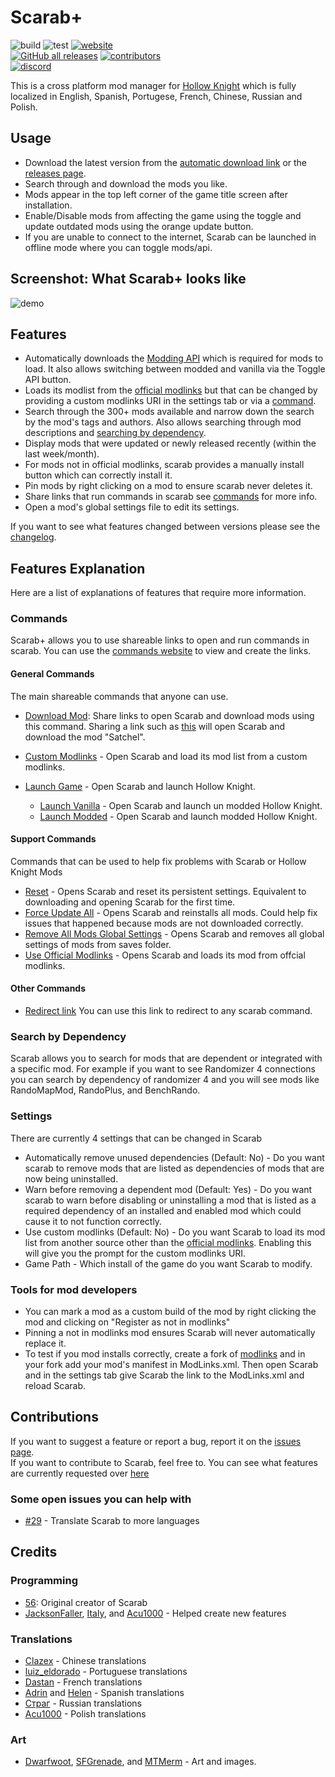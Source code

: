 # Scarab+

![build](https://github.com/TheMulhima/Scarab/actions/workflows/build.yml/badge.svg)
![test](https://github.com/TheMulhima/Scarab/actions/workflows/test.yml/badge.svg)
[![website](https://img.shields.io/website?down_color=red&down_message=offline&up_color=32c854&up_message=online&url=https%3A%2F%2Fthemulhima.github.io%2FScarab)](https://themulhima.github.io/Scarab)  
[![GitHub all releases](https://img.shields.io/github/downloads/TheMulhima/Scarab/total)](https://github.com/TheMulhima/Scarab/releases)
[![contributors](https://img.shields.io/github/contributors/TheMulhima/Scarab)](https://github.com/TheMulhima/Scarab/graphs/contributors)  
[![discord](https://img.shields.io/discord/879125729936298015?label=discord)](https://discord.gg/VDsg3HmWuB)

This is a cross platform mod manager for [Hollow Knight](https://www.hollowknight.com) which is fully localized in English, Spanish, Portugese, French, Chinese, Russian and Polish.

## Usage

- Download the latest version from the [automatic download link](https://themulhima.github.io/Scarab?download) or the [releases page](https://github.com/TheMulhima/Scarab/releases/latest).
- Search through and download the mods you like.
- Mods appear in the top left corner of the game title screen after installation.
- Enable/Disable mods from affecting the game using the toggle and update outdated mods using the orange update button.
- If you are unable to connect to the internet, Scarab can be launched in offline mode where you can toggle mods/api.

## Screenshot: What Scarab+ looks like

![demo](https://github.com/TheMulhima/Scarab/blob/static-resources/Readme%20Assets/ModList.png?raw=true)

## Features

- Automatically downloads the [Modding API](https://github.com/hk-modding/api) which is required for mods to load. It also allows switching between modded and vanilla via the Toggle API button.
- Loads its modlist from the [official modlinks](https://github.com/hk-modding/modlinks) but that can be changed by providing a custom modlinks URI in the settings tab or via a [command](#commands).
- Search through the 300+ mods available and narrow down the search by the mod's tags and authors. Also allows searching through mod descriptions and [searching by dependency](#search-by-dependency).
- Display mods that were updated or newly released recently (within the last week/month).
- For mods not in official modlinks, scarab provides a manually install button which can correctly install  it.
- Pin mods by right clicking on a mod to ensure scarab never deletes it.
- Share links that run commands in scarab see [commands](#commands) for more info.
- Open a mod's global settings file to edit its settings.

If you want to see what features changed between versions please see the [changelog](https://github.com/TheMulhima/Scarab/blob/master/CHANGELOG.md).

## Features Explanation

Here are a list of explanations of features that require more information.

### Commands

Scarab+ allows you to use shareable links to open and run commands in scarab. You can use the [commands website](https://themulhima.github.io/Scarab/commands) to view and create the links.

#### General Commands

The main shareable commands that anyone can use.

- [Download Mod](https://themulhima.github.io/Scarab/commands/download): Share links to open Scarab and download mods using this command. Sharing a link such as [this](https://themulhima.github.io/Scarab/commands/download?mods=Satchel) will open Scarab and download the mod "Satchel".

- [Custom Modlinks](https://themulhima.github.io/Scarab/commands/customModLinks) - Open Scarab and load its mod list from a custom modlinks.

- [Launch Game](https://themulhima.github.io/Scarab/redirect?link=scarab://launch) - Open Scarab and launch Hollow Knight.
  - [Launch Vanilla](https://themulhima.github.io/Scarab/redirect?link=scarab://launch/vanilla) - Open Scarab and launch un modded Hollow Knight.
  - [Launch Modded](https://themulhima.github.io/Scarab/redirect?link=scarab://launch/modded) - Open Scarab and launch modded Hollow Knight.

#### Support Commands

Commands that can be used to help fix problems with Scarab or Hollow Knight Mods

- [Reset](https://themulhima.github.io/Scarab/commands/reset) - Opens Scarab and reset its persistent settings. Equivalent to downloading and opening Scarab for the first time.
- [Force Update All](https://themulhima.github.io/Scarab/commands/forceUpdateAll) - Opens Scarab and reinstalls all mods. Could help fix issues that happened because mods are not downloaded correctly.
- [Remove All Mods Global Settings](https://themulhima.github.io/Scarab/redirect?link=removeAllModsGlobalSettings) - Opens Scarab and removes all global settings of mods from saves folder.
- [Use Official Modlinks](https://themulhima.github.io/Scarab/redirect?link=scarab://useOfficialModLinks) - Opens Scarab and loads its mod from offcial modlinks.

#### Other Commands

- [Redirect link](https://themulhima.github.io/Scarab/redirect) You can use this link to redirect to any scarab command.

### Search by Dependency

Scarab allows you to search for mods that are dependent or integrated with a specific mod. For example if you want to see Randomizer 4 connections you can search by dependency of randomizer 4 and you will see mods like RandoMapMod, RandoPlus, and BenchRando.

### Settings

There are currently 4 settings that can be changed in Scarab

- Automatically remove unused dependencies (Default: No) - Do you want scarab to remove mods that are listed as dependencies of mods that are now being uninstalled.
- Warn before removing a dependent mod (Default: Yes) - Do you want scarab to warn before disabling or uninstalling a mod that is listed as a required dependency of an installed and enabled mod which could cause it to not function correctly.
- Use custom modlinks (Default: No) - Do you want Scarab to load its mod list from another source other than the [official modlinks](https://github.com/hk-modding/modlinks). Enabling this will give you the prompt for the custom modlinks URI.
- Game Path - Which install of the game do you want Scarab to modify.

### Tools for mod developers

- You can mark a mod as a custom build of the mod by right clicking the mod and clicking on "Register as not in modlinks"
- Pinning a not in modlinks mod ensures Scarab will never automatically replace it.
- To test if you mod installs correctly, create a fork of [modlinks](https://github.com/hk-modding/modlinks) and in your fork add your mod's manifest in ModLinks.xml. Then open Scarab and in the settings tab give Scarab the link to the ModLinks.xml and reload Scarab.

## Contributions

If you want to suggest a feature or report a bug, report it on the [issues page](https://github.com/TheMulhima/Scarab/issues/new/choose).  
If you want to contribute to Scarab, feel free to. You can see what features are currently requested over [here](https://github.com/TheMulhima/Scarab/labels/enhancement)

### Some open issues you can help with

- [#29](https://github.com/TheMulhima/Scarab/issues/29) - Translate Scarab to more languages

## Credits

### Programming

- [56](https://github.com/fifty-six): Original creator of Scarab
- [JacksonFaller](https://github.com/JacksonFaller), [Italy](https://github.com/jngo102), and [Acu1000](https://github.com/Acu1000) - Helped create new features

### Translations

- [Clazex](https://github.com/Clazex) - Chinese translations
- [luiz_eldorado](https://github.com/luizeldorado) - Portuguese translations
- [Dastan](https://github.com/Dastan21) - French translations
- [Adrin](https://twitter.com/Adrin63_?t=lbzYGgt-3Zybjb_S2xqt2A&s=09) and [Helen](https://ko-fi.com/helensb) - Spanish translations
- [Страг](https://discordapp.com/users/274945280775028736) - Russian translations
- [Acu1000](https://github.com/Acu1000) - Polish translations

### Art

- [Dwarfwoot]( https://patreon.com/DwarfWoot), [SFGrenade](https://github.com/SFGrenade), and [MTMerm](https://www.youtube.com/channel/UCf6Mnwo_9krAr6RGhuhrB-A) - Art and images.
